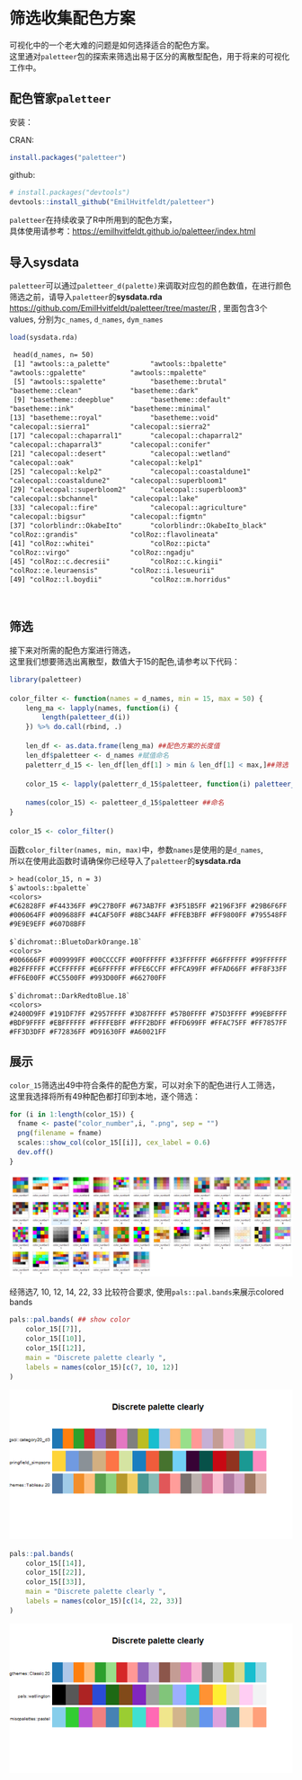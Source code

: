 
#  筛选收集配色方案

可视化中的一个老大难的问题是如何选择适合的配色方案。<br/>
这里通对`paletteer`包的探索来筛选出易于区分的离散型配色，用于将来的可视化工作中。

## 配色管家`paletteer` 

安装：

CRAN:

```r
install.packages("paletteer")
```

github:

```r
# install.packages("devtools")
devtools::install_github("EmilHvitfeldt/paletteer")
```

`paletteer`在持续收录了R中所用到的配色方案， <br/>
具体使用请参考：<https://emilhvitfeldt.github.io/paletteer/index.html>


##  导入sysdata
 
`paletteer`可以通过`paletteer_d(palette)`来调取对应包的颜色数值，在进行颜色筛选之前，请导入`paletteer`的**sysdata.rda**   <https://github.com/EmilHvitfeldt/paletteer/tree/master/R> , 里面包含3个values, 分别为`c_names`, `d_names`, `dym_names`


```r
load(sysdata.rda)
```
```
 head(d_names, n= 50)
 [1] "awtools::a_palette"          "awtools::bpalette"           "awtools::gpalette"           "awtools::mpalette"          
 [5] "awtools::spalette"           "basetheme::brutal"           "basetheme::clean"            "basetheme::dark"            
 [9] "basetheme::deepblue"         "basetheme::default"          "basetheme::ink"              "basetheme::minimal"         
[13] "basetheme::royal"            "basetheme::void"             "calecopal::sierra1"          "calecopal::sierra2"         
[17] "calecopal::chaparral1"       "calecopal::chaparral2"       "calecopal::chaparral3"       "calecopal::conifer"         
[21] "calecopal::desert"           "calecopal::wetland"          "calecopal::oak"              "calecopal::kelp1"           
[25] "calecopal::kelp2"            "calecopal::coastaldune1"     "calecopal::coastaldune2"     "calecopal::superbloom1"     
[29] "calecopal::superbloom2"      "calecopal::superbloom3"      "calecopal::sbchannel"        "calecopal::lake"            
[33] "calecopal::fire"             "calecopal::agriculture"      "calecopal::bigsur"           "calecopal::figmtn"          
[37] "colorblindr::OkabeIto"       "colorblindr::OkabeIto_black" "colRoz::grandis"             "colRoz::flavolineata"       
[41] "colRoz::whitei"              "colRoz::picta"               "colRoz::virgo"               "colRoz::ngadju"             
[45] "colRoz::c.decresii"          "colRoz::c.kingii"            "colRoz::e.leuraensis"        "colRoz::i.lesueurii"        
[49] "colRoz::l.boydii"            "colRoz::m.horridus"         
```
<br/>

## 筛选

接下来对所需的配色方案进行筛选，<br/>
这里我们想要筛选出离散型，数值大于15的配色,请参考以下代码：


```r
library(paletteer)

color_filter <- function(names = d_names, min = 15, max = 50) {
    leng_ma <- lapply(names, function(i) {
        length(paletteer_d(i))
    }) %>% do.call(rbind, .)

    len_df <- as.data.frame(leng_ma) ##配色方案的长度值
    len_df$paletteer <- d_names #赋值命名
    paletterr_d_15 <- len_df[len_df[1] > min & len_df[1] < max,]##筛选

    color_15 <- lapply(paletterr_d_15$paletteer, function(i) paletteer_d(i) ) ##获取每个配色方案的具体值

    names(color_15) <- paletteer_d_15$paletteer ##命名
}

color_15 <- color_filter()
```

函数`color_filter(names, min, max)`中，参数`names`是使用的是`d_names`,<br/>
所以在使用此函数时请确保你已经导入了`paletteer`的**sysdata.rda**

```
> head(color_15, n = 3)
$`awtools::bpalette`
<colors>
#C62828FF #F44336FF #9C27B0FF #673AB7FF #3F51B5FF #2196F3FF #29B6F6FF #006064FF #009688FF #4CAF50FF #8BC34AFF #FFEB3BFF #FF9800FF #795548FF #9E9E9EFF #607D8BFF 

$`dichromat::BluetoDarkOrange.18`
<colors>
#006666FF #009999FF #00CCCCFF #00FFFFFF #33FFFFFF #66FFFFFF #99FFFFFF #B2FFFFFF #CCFFFFFF #E6FFFFFF #FFE6CCFF #FFCA99FF #FFAD66FF #FF8F33FF #FF6E00FF #CC5500FF #993D00FF #662700FF 

$`dichromat::DarkRedtoBlue.18`
<colors>
#2400D9FF #191DF7FF #2957FFFF #3D87FFFF #57B0FFFF #75D3FFFF #99EBFFFF #BDF9FFFF #EBFFFFFF #FFFFEBFF #FFF2BDFF #FFD699FF #FFAC75FF #FF7857FF #FF3D3DFF #F72836FF #D91630FF #A60021FF 
```

## 展示
`color_15`筛选出49中符合条件的配色方案，可以对余下的配色进行人工筛选，<br/>
这里我选择将所有49种配色都打印到本地，逐个筛选：


```r
for (i in 1:length(color_15)) {
  fname <- paste("color_number",i, ".png", sep = "")
  png(filename = fname)
  scales::show_col(color_15[[i]], cex_label = 0.6)
  dev.off()
}
```
![](./images/color_49.png)

经筛选7, 10, 12, 14, 22, 33 比较符合要求, 使用`pals::pal.bands`来展示colored bands


```r
pals::pal.bands( ## show color
    color_15[[7]],
    color_15[[10]],
    color_15[[12]],
    main = "Discrete palette clearly ",
    labels = names(color_15)[c(7, 10, 12)]
)
```
![](./images/paletteer_1.png)


```r
pals::pal.bands(
    color_15[[14]],
    color_15[[22]],
    color_15[[33]],
    main = "Discrete palette clearly ",
    labels = names(color_15)[c(14, 22, 33)]
)
```

![](./images/paletteer_2.png)







